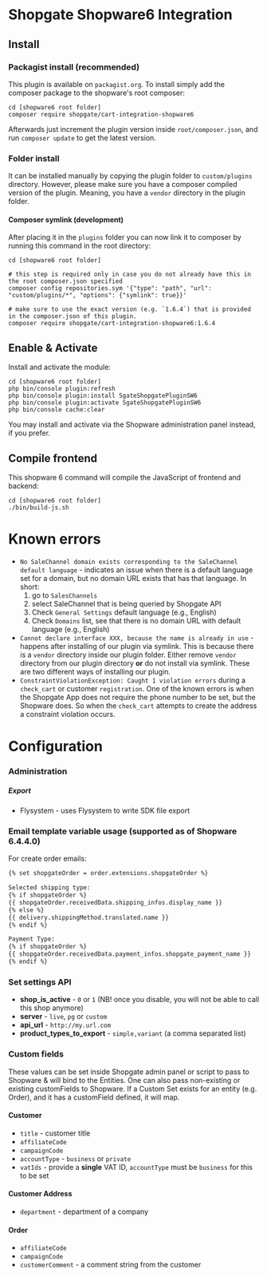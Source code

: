 # Shopgate Shopware6 Integration

## Install

### Packagist install (recommended)
This plugin is available on `packagist.org`. To install simply add the composer package to the shopware's root composer:
```shell
cd [shopware6 root folder]
composer require shopgate/cart-integration-shopware6
```
Afterwards just increment the plugin version inside `root/composer.json`, and run `composer update` to get the latest
version.

### Folder install

It can be installed manually by copying the plugin folder to `custom/plugins` directory. However, please make sure you
have a composer compiled version of the plugin. Meaning, you have a `vendor` directory in the plugin folder.

#### Composer symlink (development)

After placing it in the `plugins` folder you can now link it to composer by running this command in the root
directory:

```shell
cd [shopware6 root folder]

# this step is required only in case you do not already have this in the root composer.json specified
composer config repositories.sym '{"type": "path", "url": "custom/plugins/*", "options": {"symlink": true}}'

# make sure to use the exact version (e.g. `1.6.4`) that is provided in the composer.json of this plugin.
composer require shopgate/cart-integration-shopware6:1.6.4
```

## Enable & Activate

Install and activate the module:

```shell
cd [shopware6 root folder]
php bin/console plugin:refresh
php bin/console plugin:install SgateShopgatePluginSW6
php bin/console plugin:activate SgateShopgatePluginSW6
php bin/console cache:clear
```

You may install and activate via the Shopware administration panel instead, if you prefer.

## Compile frontend

This shopware 6 command will compile the JavaScript of frontend and backend:

```shell
cd [shopware6 root folder]
./bin/build-js.sh
```

# Known errors

* `No SaleChannel domain exists corresponding to the SaleChannel default language` - indicates an issue when there is a
  default language set for a domain, but no domain URL exists that has that language. In short:
  1. go to `SalesChannels`
  2. select SaleChannel that is being queried by Shopgate API
  3. Check `General Settings` default language (e.g., English)
  4. Check `Domains` list, see that there is no domain URL with default language (e.g., English)
* `Cannot declare interface XXX, because the name is already in use` - happens after installing of our plugin via
  symlink. This is because there is a `vendor` directory inside our plugin folder. Either remove `vendor` directory from
  our plugin directory **or** do not install via symlink. These are two different ways of installing our plugin.
* `ConstraintViolationException: Caught 1 violation errors` during a `check_cart` or customer `registration`. One of the
  known errors is when the Shopgate App does not require the phone number to be set, but the Shopware does. So when the
  `check_cart` attempts to create the address a constraint violation occurs.

# Configuration

### Administration

##### Export

- Flysystem - uses Flysystem to write SDK file export

### Email template variable usage (supported as of Shopware 6.4.4.0)

For create order emails:

```html
{% set shopgateOrder = order.extensions.shopgateOrder %}

Selected shipping type:
{% if shopgateOrder %}
{{ shopgateOrder.receivedData.shipping_infos.display_name }}
{% else %}
{{ delivery.shippingMethod.translated.name }}
{% endif %}

Payment Type:
{% if shopgateOrder %}
{{ shopgateOrder.receivedData.payment_infos.shopgate_payment_name }}
{% endif %}
```

### Set settings API

- **shop_is_active** - `0` or `1` (NB! once you disable, you will not be able to call this shop anymore)
- **server** - `live`, `pg` or `custom`
- **api_url** - `http://my.url.com`
- **product_types_to_export** - `simple,variant` (a comma separated list)

### Custom fields

These values can be set inside Shopgate admin panel or script to pass to Shopware & will bind to the Entities. One can
also pass non-existing or existing customFields to Shopware. If a Custom Set exists for an entity (e.g. Order), and it
has a customField defined, it will map.

#### Customer

- `title` - customer title
- `affiliateCode`
- `campaignCode`
- `accountType` - `business` or `private`
- `vatIds` - provide a **single** VAT ID, `accountType` must be `business` for this to be set

#### Customer Address

- `department` - department of a company

#### Order

- `affiliateCode`
- `campaignCode`
- `customerComment` - a comment string from the customer
